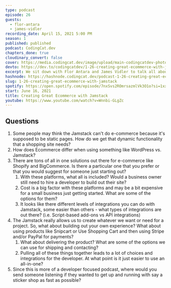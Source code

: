 ```yaml
---
type: podcast
episode: 26
guests:
  - flor-antara
  - james-vidler
recording_date: April 15, 2021 5:00 PM
season: 1
published: published
podcast: CodingCat.dev
chapters_done: true
cloudinary_convert: false
cover: https://media.codingcat.dev/image/upload/main-codingcatdev-photo/csxroq0lxevn4zbqdqks.png
devto: https://dev.to/codingcatdev/1-26-creating-great-ecommerce-with-jamstack-af2
excerpt: We sit down with Flor Antara and James Vidler to talk all about Ecommerce and the solutions for Jamstack.
hashnode: https://hashnode.codingcat.dev/podcast-1-26-creating-great-ecommerce-with-jamstack
slug: 1-26-creating-great-ecommerce-with-jamstack
spotify: https://open.spotify.com/episode/7nxSvs2ROmrsazmlVk3O1o?si=1xxzLXu8TgOeT4QlpGnxew
start: June 16, 2021
title: Creating Great Ecommerce with Jamstack
youtube: https://www.youtube.com/watch?v=Wnnbi-GLgZc
---
```


## Questions

1. Some people may think the Jamstack can't do e-commerce because it's supposed to be static pages. How do we get that dynamic functionality that a shopping site needs?
2. How does Ecommerce differ when using something like WordPress vs. Jamstack?
3. There are tons of all in one solutions out there for e-commerce like Shopify and BigCommerce. Is there a particular one that you prefer or that you would suggest for someone just starting out?
   1. With these platforms, what all is included? Would a business owner still need to hire a developer to build out their site?
   2. Cost is a big factor with these platforms and may be a bit expensive for a small business just getting started. What are some of the options for them?
   3. It looks like there different levels of integrations you can do with Jamstack, some easier than others - what types of integrations are out there? (i.e. Script-based add-ons vs API integrations)
4. The Jamstack really allows us to create whatever we want or need for a project. So, what about building out your own experience? What about using products like Snipcart or Use Shopping Cart and then using Stripe and/or PayPal for payments?
   1. What about delivering the product? What are some of the options we can use for shipping and contacting?
   2. Pulling all of these things together leads to a lot of choices and integrations for the developer. At what point is it just easier to use an all-in-one?
5. Since this is more of a developer focused podcast, where would you send someone listening if they wanted to get up and running with say a sticker shop as fast as possible?

